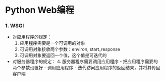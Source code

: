 # Python Web编程
### 1. WSGI
- 对应用程序的规定：
    1. 应用程序需要是一个可调用的对象
    2. 可调用对象接收两个参数：environ, start_response
    3. 可调用对象要返回一个值，这个值是可迭代的
- 对服务器程序的规定：
    4. 服务器程序需要调用应用程序
        - 把应用程序需要的两个参数设置好
        - 调用应用程序
        - 迭代访问应用程序的返回结果，并将其传回客户端
